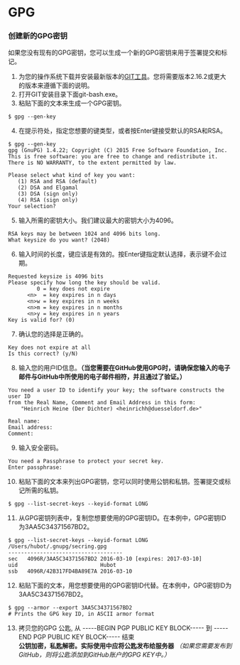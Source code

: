 # GPG
### 创建新的GPG密钥
如果您没有现有的GPG密钥，您可以生成一个新的GPG密钥来用于签署提交和标记。
1. 为您的操作系统下载并安装最新版本的[GIT工具](https://git-scm.com/downloads)。您将需要版本2.16.2或更大的版本来遵循下面的说明。
2. 打开GIT安装目录下面git-bash.exe。
3. 粘贴下面的文本来生成一个GPG密钥。
``` 
$ gpg --gen-key
```
4. 在提示符处，指定您想要的键类型，或者按Enter键接受默认的RSA和RSA。
``` 
$ gpg --gen-key
gpg (GnuPG) 1.4.22; Copyright (C) 2015 Free Software Foundation, Inc.
This is free software: you are free to change and redistribute it.
There is NO WARRANTY, to the extent permitted by law.

Please select what kind of key you want:
   (1) RSA and RSA (default)
   (2) DSA and Elgamal
   (3) DSA (sign only)
   (4) RSA (sign only)
Your selection?
``` 
5. 输入所需的密钥大小。我们建议最大的密钥大小为4096。
``` 
RSA keys may be between 1024 and 4096 bits long.
What keysize do you want? (2048)
``` 
6. 输入时间的长度，键应该是有效的。按Enter键指定默认选择，表示键不会过期。
``` 
Requested keysize is 4096 bits
Please specify how long the key should be valid.
         0 = key does not expire
      <n>  = key expires in n days
      <n>w = key expires in n weeks
      <n>m = key expires in n months
      <n>y = key expires in n years
Key is valid for? (0)
``` 
7. 确认您的选择是正确的。
``` 
Key does not expire at all
Is this correct? (y/N)
``` 
8. 输入您的用户ID信息。**（当您需要在GitHub使用GPG时，请确保您输入的电子邮件与GitHub中所使用的电子邮件相符，并且通过了验证。）**
``` 
You need a user ID to identify your key; the software constructs the user ID
from the Real Name, Comment and Email Address in this form:
    "Heinrich Heine (Der Dichter) <heinrichh@duesseldorf.de>"

Real name:
Email address:
Comment:
``` 
9. 输入安全密码。
``` 
You need a Passphrase to protect your secret key.
Enter passphrase:
``` 
10. 粘贴下面的文本来列出GPG密钥，您可以同时使用公钥和私钥。签署提交或标记所需的私钥。
``` 
$ gpg --list-secret-keys --keyid-format LONG
```
11. 从GPG密钥列表中，复制您想要使用的GPG密钥ID。在本例中，GPG密钥ID为3AA5C34371567BD2。
``` 
$ gpg --list-secret-keys --keyid-format LONG
/Users/hubot/.gnupg/secring.gpg
------------------------------------
sec   4096R/3AA5C34371567BD2 2016-03-10 [expires: 2017-03-10]
uid                          Hubot 
ssb   4096R/42B317FD4BA89E7A 2016-03-10
```
12. 粘贴下面的文本，用您想要使用的GPG密钥ID代替。在本例中，GPG密钥ID为3AA5C34371567BD2。
```
$ gpg --armor --export 3AA5C34371567BD2
# Prints the GPG key ID, in ASCII armor format
```
13. 拷贝您的GPG 公匙, 从 -----BEGIN PGP PUBLIC KEY BLOCK----- 到 -----END PGP PUBLIC KEY BLOCK----- 结束  
**公钥加密，私匙解密。实际使用中应将公匙发布给服务器** *（如果您需要发布到GitHub，则将公匙添加到GitHub账户的GPG KEY中。）*
